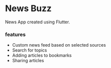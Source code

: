 # News Buzz

News App created using Flutter.

### features

- Custom news feed based on selected sources
- Search for topics
- Adding articles to bookmarks
- Sharing articles
